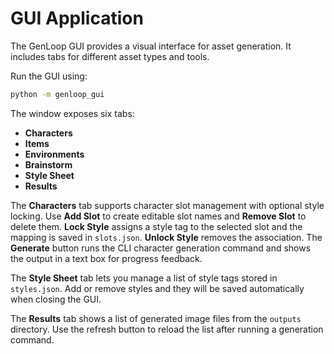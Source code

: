 # GUI Application

The GenLoop GUI provides a visual interface for asset generation. It includes tabs for different asset types and tools.

Run the GUI using:

```bash
python -m genloop_gui
```

The window exposes six tabs:

- **Characters**
- **Items**
- **Environments**
- **Brainstorm**
- **Style Sheet**
- **Results**

The **Characters** tab supports character slot management with optional style
locking. Use **Add Slot** to create editable slot names and **Remove Slot** to
delete them. **Lock Style** assigns a style tag to the selected slot and the
mapping is saved in ``slots.json``. **Unlock Style** removes the association.
The **Generate** button runs the CLI character generation command and shows the
output in a text box for progress feedback.

The **Style Sheet** tab lets you manage a list of style tags stored in
``styles.json``. Add or remove styles and they will be saved automatically when
closing the GUI.

The **Results** tab shows a list of generated image files from the ``outputs``
directory. Use the refresh button to reload the list after running a generation
command.
